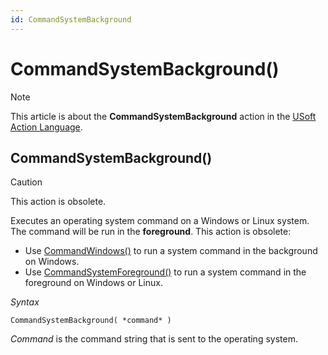 ```yaml
---
id: CommandSystemBackground
---
```


# CommandSystemBackground()



> [!NOTE]
> This article is about the **CommandSystemBackground** action in the [USoft Action Language](/docs/Task_flow/Action_Language_reference/USoft_Action_Language.md).

## **CommandSystemBackground()**

> [!CAUTION]
> This action is obsolete.

Executes an operating system command on a Windows or Linux system. The command will be run in the **foreground**. This action is obsolete:

- Use [CommandWindows()](/docs/Task_flow/Action_Language_reference_A-C/CommandWindows.md) to run a system command in the background on Windows.
- Use [CommandSystemForeground()](/docs/Task_flow/Action_Language_reference_A-C/CommandSystemForeground.md) to run a system command in the foreground on Windows or Linux.

*Syntax*

```
CommandSystemBackground( *command* )
```

*Command* is the command string that is sent to the operating system.